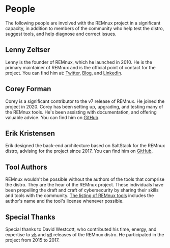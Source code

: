 # People

The following people are involved with the REMnux project in a significant capacity, in addition to members of the community who help test the distro, suggest tools, and help diagnose and correct issues.

## Lenny Zeltser

Lenny is the founder of REMnux, which he launched in 2010. He is the primary maintainer of REMnux and is the official point of contact for the project. You can find him at: [Twitter](https://twitter.com/lennyzeltser), [Blog](https://zeltser.com/blog), and [LinkedIn](https://www.linkedin.com/in/lennyzeltser/).

## Corey Forman

Corey is a significant contributor to the v7 release of REMnux. He joined the project in 2020. Corey has been setting up, upgrading, and testing many of the REMnux tools. He's been assisting with documentation, and offering valuable advice. You can find him on [GitHub](https://github.com/digitalsleuth).

## Erik Kristensen

Erik designed the back-end architecture based on SaltStack for the REMnux distro, advising for the project since 2017. You can find him on [GitHub](https://github.com/ekristen).

## Tool Authors

REMnux wouldn't be possible without the authors of the tools that comprise the distro. They are the hear of the REMnux project. These individuals have been propelling the draft and craft of cybersecurity by sharing their skills and tools with the community. [The listing of REMnux tools](https://docs.remnux.org/discover-the-tools) includes the author's name and the tool's license whenever possible.

## Special Thanks

Special thanks to David Westcott, who contributed his time, energy, and expertise to [v5](https://zeltser.com/remnux-v5-release-for-malware-analysts/) and [v6](https://zeltser.com/remnux-v6-release-for-malware-analysis/) releases of the REMnux distro. He participated in the project from 2015 to 2017.



